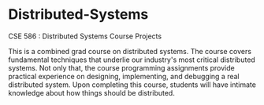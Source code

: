 # Distributed-Systems
CSE 586 : Distributed Systems Course Projects

This is a combined grad course on distributed systems. The course covers fundamental techniques that underlie our industry's most critical distributed systems. Not only that, the course programming assignments provide practical experience on designing, implementing, and debugging a real distributed system. Upon completing this course, students will have intimate knowledge about how things should be distributed.
